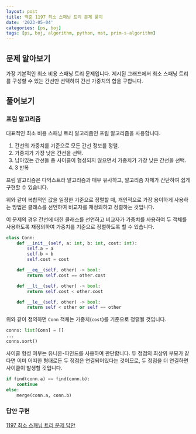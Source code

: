 ```yaml
---
layout: post
title: 백준 1197 최소 스패닝 트리 문제 풀이
date: '2023-05-04'
categories: [ps, boj]
tags: [ps, boj, algorithm, python, mst, prim-s-algorithm]
---
```


## 문제 알아보기

가장 기본적인 최소 비용 스패닝 트리 문제입니다. 제시된 그래프에서 최소 스패닝 트리를 구성할 수 있는 간선만 선택하여 간선 가중치의 합을 구합니다.

## 풀어보기

### 프림 알고리즘

대표적인 최소 비용 스패닝 트리 알고리즘인 프림 알고리즘을 사용합니다.

1. 간선의 가중치를 기준으로 모든 간선 정보를 정렬.
2. 가중치가 가장 낮은 간선을 선택.
3. 남아있는 간선들 중 사이클이 형성되지 않으면서 가중치가 가장 낮은 간선을 선택.
4. 3 반복

프림 알고리즘은 다익스트라 알고리즘과 매우 유사하고, 알고리즘 자체가 간단하여 쉽게 구현할 수 있습니다.

위와 같이 복합적인 값을 일정한 기준으로 정렬할 때, 개인적으로 가장 용이하게 사용하는 방법은 클래스를 선언하여 비교자를 재정의하고 정렬하는 것입니다.

이 문제의 경우 간선에 대한 클래스를 선언하고 비교자가 가중치를 사용하여 두 객체를 사용하도록 재정의하여 가중치를 기준으로 정렬하도록 할 수 있습니다.

```python
class Conn:
    def __init__(self, a: int, b: int, cost: int):
        self.a = a
        self.b = b
        self.cost = cost

    def __eq__(self, other) -> bool:
        return self.cost == other.cost

    def __lt__(self, other) -> bool:
        return self.cost < other.cost

    def __le__(self, other) -> bool:
        return self < other or self == other
```

위와 같이 정의하면 `Conn` 객체는 가중치(`cost`)를 기준으로 정렬될 것입니다.

```python
conns: list[Conn] = []
...
conns.sort()
```

사이클 형성 여부는 유니온-파인드를 사용하여 판단합니다. 두 정점의 최상위 부모가 같다면 이미 어떠한 형태로든 두 정점은 연결되어있다는 것이므로, 두 정점을 더 연결하면 사이클이 발생할 것입니다.

```python
if find(conn.a) == find(conn.b):
    continue
else:
    merge(conn.a, conn.b)
```

### 답안 구현

[1197 최소 스패닝 트리 문제 답안](https://github.com/ShapeLayer/training/blob/main/tasks/online_judge/baekjoon/python/1197.py)
